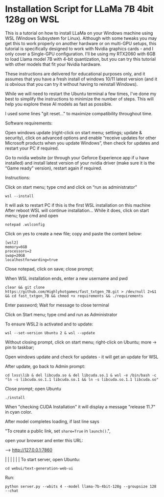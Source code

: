 # Installation Script for LLaMa 7B 4bit 128g on WSL


This is a tutorial on how to install LLaMa on your Windows machine using WSL (Windows Subsystem for Linux).
Although with some tweaks you may get this to work properly on another hardware or on multi-GPU setups,
this tutorial is specifically designed to work with Nvidia graphics cards - and I only cover a Single-GPU configuration.
I'll be using my RTX2060 with 6GB to load Llama model 7B with 4-bit quantization,
but you can try this tutorial with other models that fit your Nvidia hardware.

These instructions are delivered for educational purposes only, and it assumes that you have a fresh install of
windows 10/11 latest version (and it is obvious that you can try it without having to reinstall Windows).

While we will need to restart the Ubuntu terminal a few times, I've done my best to simplify the instructions
to minimize the number of steps. This will help you explore these AI models as fast as possible.

I used some lines "git reset..." to maximize compatibility throughout time.



Software requirements:


Open windows update (right-click on start menu; settings; update & security), click on advanced options and
enable “receive updates for other Microsoft products when you update Windows”, then
check for updates and restart your PC if required.

Go to nvidia website (or through your Geforce Experience app if u have installed) and install latest version
of your nvidia driver (make sure it is the “Game ready” version), restart again if required.



Instructions:


Click on start menu; type cmd and click on “run as administrator”

	wsl --install

It will ask to restart PC if this is the first WSL installation on this machine
After reboot WSL will continue installation...
While it does, click on start menu; type cmd and open

	notepad .wslconfig

Click on yes to create a new file; copy and paste the content below:


	[wsl2]
	memory=6GB
	processors=2
	swap=20GB
	localhostforwarding=true


Close notepad, click on save; close prompt;

When WSL installation ends, enter a new username and pwd


	clear && git clone https://github.com/Highlyhotgames/fast_txtgen_7B.git > /dev/null 2>&1 && cd fast_txtgen_7B && chmod +x requirements && ./requirements
	


Enter password; Wait for message to close terminal

Click on Start menu; type cmd and run as Administrator

To ensure WSL2 is activated and to update:


	wsl --set-version Ubuntu 2 & wsl --update


Without closing prompt, click on start menu; right-click on Ubuntu; more -> pin to taskbar;

Open windows update and check for updates - it will get an update for WSL

After update, go back to Admin prompt:


	cd lxss\lib & del libcuda.so & del libcuda.so.1 & wsl -e /bin/bash -c "ln -s libcuda.so.1.1 libcuda.so.1 && ln -s libcuda.so.1.1 libcuda.so"


Close prompt; open Ubuntu


	./install
	


When "checking CUDA Installation" it will display a message "release 11.7" in cyan color.


After model completes loading, if last line says

"To create a public link, set `share=True` in `launch()`.",

open your browser and enter this URL:


—> http://127.0.0.1:7860

|
|
|
|
|
|
To start server, open Ubuntu:

	cd webui/text-generation-web-ui
	
Run:

	python server.py --wbits 4 --model llama-7b-4bit-128g --groupsize 128 --chat




